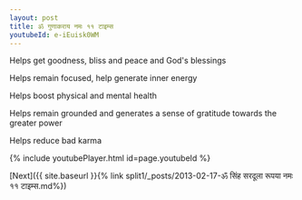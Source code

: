 ```yaml
---
layout: post
title: ॐ गुणाकराय नमः ११ टाइम्स
youtubeId: e-iEuisk0WM
---
```

 
 
Helps get goodness, bliss and peace and God's blessings
 
Helps remain focused, help generate inner energy 
 
Helps boost physical and mental health 
 
Helps remain grounded and generates a sense of gratitude towards the greater power 
 
Helps reduce bad karma
 
 
 
 


{% include youtubePlayer.html id=page.youtubeId %}
 
[Next]({{ site.baseurl }}{% link  split1/_posts/2013-02-17-ॐ सिंह सरदूला रूपया नमः ११ टाइम्स.md%})
 
